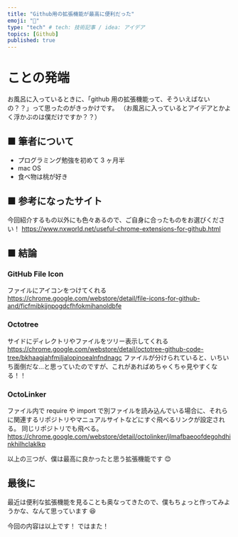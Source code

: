 ```yaml
---
title: "Github用の拡張機能が最高に便利だった"
emoji: "🎃"
type: "tech" # tech: 技術記事 / idea: アイデア
topics: [Github]
published: true
---
```


# ことの発端

お風呂に入っているときに、「github 用の拡張機能って、そういえばないの？？」って思ったのがきっかけです。
（お風呂に入っているとアイデアとかよく浮かぶのは僕だけですか？？）

## ■ 筆者について

- プログラミング勉強を初めて 3 ヶ月半
- mac OS
- 食べ物は桃が好き

## ■ 参考になったサイト

今回紹介するもの以外にも色々あるので、ご自身に合ったものをお選びください！
https://www.nxworld.net/useful-chrome-extensions-for-github.html

## ■ 結論

### GitHub File Icon

ファイルにアイコンをつけてくれる
https://chrome.google.com/webstore/detail/file-icons-for-github-and/ficfmibkjjnpogdcfhfokmihanoldbfe

### Octotree

サイドにディレクトリやファイルをツリー表示してくれる
https://chrome.google.com/webstore/detail/octotree-github-code-tree/bkhaagjahfmjljalopjnoealnfndnagc
ファイルが分けられていると、いちいち面倒だな...と思っていたのですが、これがあればめちゃくちゃ見やすくなる！！

### OctoLinker

ファイル内で require や import で別ファイルを読み込んでいる場合に、それらに関連するリポジトリやマニュアルサイトなどにすぐ飛べるリンクが設定される。
同じリポジトリでも飛べる。
https://chrome.google.com/webstore/detail/octolinker/jlmafbaeoofdegohdhinkhilhclaklkp

以上の三つが、僕は最高に良かったと思う拡張機能です 😊

## 最後に

最近は便利な拡張機能を見ることも奥なってきたので、僕もちょっと作ってみようかな、なんて思っています 😆

今回の内容は以上です！
ではまた！
